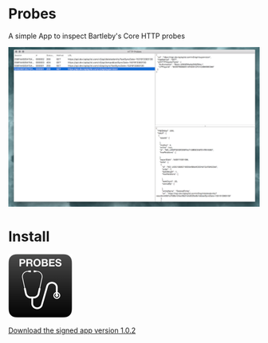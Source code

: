 # Probes


A simple App to inspect Bartleby's Core HTTP probes

![](assets/probes.png)

# Install

![](assets/probes-icon-128.png)

[Download the signed app version 1.0.2](https://raw.githubusercontent.com/Bartlebys/Probes/master/assets/Probes.app.zip)

